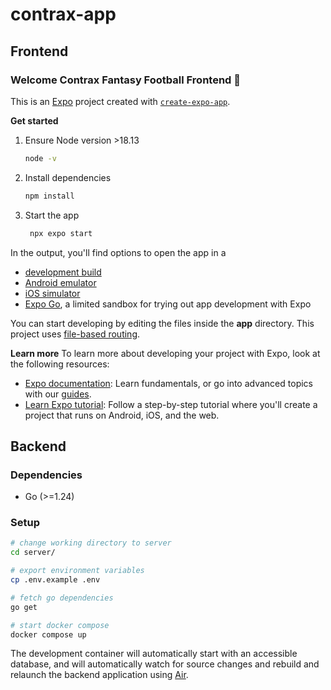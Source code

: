 # contrax-app

## Frontend

### Welcome Contrax Fantasy Football Frontend 👋

This is an [Expo](https://expo.dev) project created with [`create-expo-app`](https://www.npmjs.com/package/create-expo-app).

**Get started**

1. Ensure Node version >18.13

   ```bash
   node -v
   ```

2. Install dependencies

   ```bash
   npm install
   ```

3. Start the app

   ```bash
    npx expo start
   ```

In the output, you'll find options to open the app in a

- [development build](https://docs.expo.dev/develop/development-builds/introduction/)
- [Android emulator](https://docs.expo.dev/workflow/android-studio-emulator/)
- [iOS simulator](https://docs.expo.dev/workflow/ios-simulator/)
- [Expo Go](https://expo.dev/go), a limited sandbox for trying out app development with Expo

You can start developing by editing the files inside the **app** directory. This project uses [file-based routing](https://docs.expo.dev/router/introduction).

**Learn more**
To learn more about developing your project with Expo, look at the following resources:

- [Expo documentation](https://docs.expo.dev/): Learn fundamentals, or go into advanced topics with our [guides](https://docs.expo.dev/guides).
- [Learn Expo tutorial](https://docs.expo.dev/tutorial/introduction/): Follow a step-by-step tutorial where you'll create a project that runs on Android, iOS, and the web.


## Backend

### Dependencies

- Go (>=1.24)

### Setup

```sh
# change working directory to server
cd server/

# export environment variables
cp .env.example .env

# fetch go dependencies
go get

# start docker compose
docker compose up
```

The development container will automatically start with an accessible database,
and will automatically watch for source changes and rebuild and relaunch the
backend application using [Air](https://github.com/air-verse/air).
